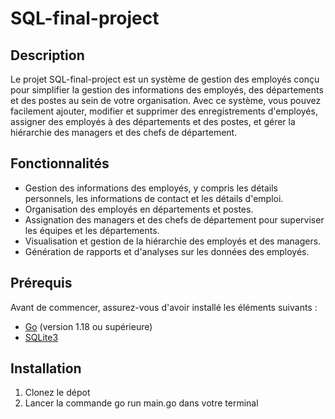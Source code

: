 # SQL-final-project

## Description

Le projet SQL-final-project est un système de gestion des employés conçu pour simplifier la gestion des informations des employés, des départements et des postes au sein de votre organisation. Avec ce système, vous pouvez facilement ajouter, modifier et supprimer des enregistrements d'employés, assigner des employés à des départements et des postes, et gérer la hiérarchie des managers et des chefs de département.

## Fonctionnalités

- Gestion des informations des employés, y compris les détails personnels, les informations de contact et les détails d'emploi.
- Organisation des employés en départements et postes.
- Assignation des managers et des chefs de département pour superviser les équipes et les départements.
- Visualisation et gestion de la hiérarchie des employés et des managers.
- Génération de rapports et d'analyses sur les données des employés.

## Prérequis

Avant de commencer, assurez-vous d'avoir installé les éléments suivants :

- [Go](https://golang.org/doc/install) (version 1.18 ou supérieure)
- [SQLite3](https://www.sqlite.org/download.html)

## Installation

1. Clonez le dépot 
2. Lancer la commande go run main.go dans votre terminal
